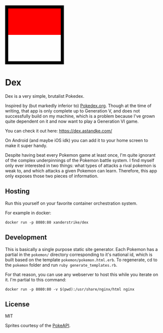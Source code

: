 ![icon](icon.png)

# Dex

Dex is a very simple, brutalist Pokedex.

Inspired by (but markedly inferior to) [Pokedex.org](https://pokedex.org/).
Though at the time of writing, that app is only complete up to Generation V, and
does not successfully build on my machine, which is a problem because I've grown
quite dependent on it and now want to play a Generation VI game.

You can check it out here: https://dex.astandke.com/

On Android (and maybe iOS idk) you can add it to your home screen to make it super handy.

Despite having beat every Pokemon game at least once, I'm quite ignorant of the
complex underpinnings of the Pokemon battle system. I find myself only ever
interested in two things: what types of attacks a rival pokemon is weak to, and
which attacks a given Pokemon can learn. Therefore, this app only exposes those
two pieces of information.

## Hosting

Run this yourself on your favorite container orchestration system.

For example in docker:

```
docker run -p 8080:80 xanderstrike/dex
```

## Development

This is basically a single purpose static site generator. Each Pokemon has a
partial in the `pokemon/` directory corresponding to it's national id, which is
built based on the template `pokemon/pokemon.html.erb`. To regenerate, cd to the
`pokemon` folder and run `ruby generate_templates.rb`.

For that reason, you can use any webserver to host this while you iterate on it.
I'm partial to this command:

```
docker run -p 8080:80 -v $(pwd):/usr/share/nginx/html nginx

```

## License

MIT

Sprites courtesy of the [PokeAPI](https://github.com/PokeAPI/pokeapi).
